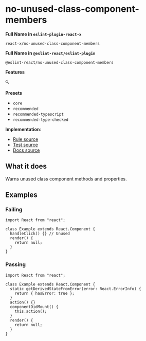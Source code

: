 # no-unused-class-component-members

**Full Name in `eslint-plugin-react-x`**

```plain copy
react-x/no-unused-class-component-members
```

**Full Name in `@eslint-react/eslint-plugin`**

```plain copy
@eslint-react/no-unused-class-component-members
```

**Features**

`🔍`

**Presets**

- `core`
- `recommended`
- `recommended-typescript`
- `recommended-type-checked`

**Implementation**:

- [Rule source](https://github.com/Rel1cx/eslint-react/tree/main/packages/plugins/eslint-plugin-react-x/src/rules/no-unused-class-component-members.ts)
- [Test source](https://github.com/Rel1cx/eslint-react/tree/main/packages/plugins/eslint-plugin-react-x/src/rules/no-unused-class-component-members.spec.ts)
- [Docs source](https://github.com/Rel1cx/eslint-react/tree/main/website/pages/docs/rules/no-unused-class-component-members.md)

## What it does

Warns unused class component methods and properties.

## Examples

### Failing

```tsx
import React from "react";

class Example extends React.Component {
  handleClick() {} // Unused
  render() {
    return null;
  }
}
```

### Passing

```tsx
import React from "react";

class Example extends React.Component {
  static getDerivedStateFromError(error: React.ErrorInfo) {
    return { hasError: true };
  }
  action() {}
  componentDidMount() {
    this.action();
  }
  render() {
    return null;
  }
}
```
